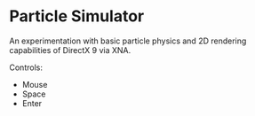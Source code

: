 # Particle Simulator

An experimentation with basic particle physics and 2D rendering capabilities of DirectX 9 via XNA.

Controls:
- Mouse
- Space
- Enter
